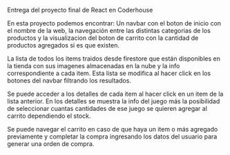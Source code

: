 Entrega del proyecto final de React en Coderhouse

En esta proyecto podemos encontrar: Un navbar con el boton de inicio con el nombre de la web, la navegación entre las distintas categorias de los productos y la visualizacion del boton de carrito con la cantidad de productos agregados si es que existen. 

La lista de todos los items traidos desde firestore que están disponibles en la tienda con sus imagenes almacenadas en la nube y la info correspondiente a cada item. Esta lista se modifica al hacer click en los botones del navbar filtrando los resultados.

Se puede acceder a los detalles de cada item al hacer click en un item de la lista anterior. En los detalles se muestra la info del juego más la posibilidad de seleccionar cuantas cantidades de ese juego se quieren agregar al carrito dependiendo el stock. 

Se puede navegar el carrito en caso de que haya un item o más agregado previamente y completar la compra ingresando los datos del usuario para generar una orden de compra.

